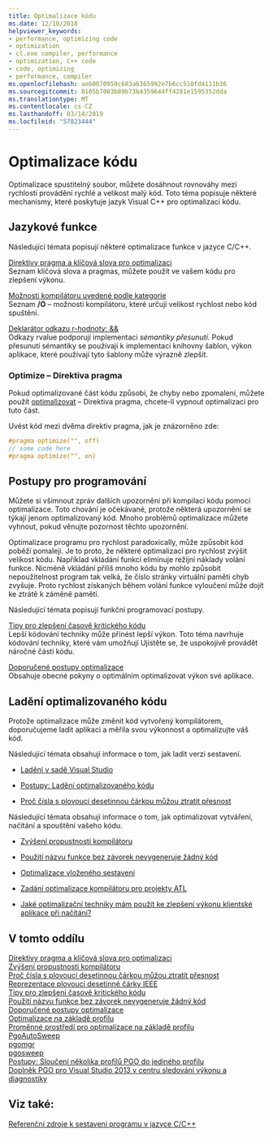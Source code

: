 ```yaml
---
title: Optimalizace kódu
ms.date: 12/10/2018
helpviewer_keywords:
- performance, optimizing code
- optimization
- cl.exe compiler, performance
- optimization, C++ code
- code, optimizing
- performance, compiler
ms.openlocfilehash: ae60070959c683a6365992e7b6cc510fd4111b36
ms.sourcegitcommit: 8105b7003b89b73b4359644ff4281e1595352dda
ms.translationtype: MT
ms.contentlocale: cs-CZ
ms.lasthandoff: 03/14/2019
ms.locfileid: "57823444"
---
```

# <a name="optimizing-your-code"></a>Optimalizace kódu

Optimalizace spustitelný soubor, můžete dosáhnout rovnováhy mezi rychlostí provádění rychlé a velikost malý kód. Toto téma popisuje některé mechanismy, které poskytuje jazyk Visual C++ pro optimalizaci kódu.

## <a name="language-features"></a>Jazykové funkce

Následující témata popisují některé optimalizace funkce v jazyce C/C++.

[Direktivy pragma a klíčová slova pro optimalizaci](optimization-pragmas-and-keywords.md)<br/>
Seznam klíčová slova a pragmas, můžete použít ve vašem kódu pro zlepšení výkonu.

[Možnosti kompilátoru uvedené podle kategorie](reference/compiler-options-listed-by-category.md)<br/>
Seznam **/O** – možnosti kompilátoru, které určují velikost rychlost nebo kód spuštění.

[Deklarátor odkazu r-hodnoty: &&](../cpp/rvalue-reference-declarator-amp-amp.md)<br/>
Odkazy rvalue podporují implementaci *sémantiky přesunutí*. Pokud přesunutí sémantiky se používají k implementaci knihovny šablon, výkon aplikace, které používají tyto šablony může výrazně zlepšit.

### <a name="the-optimize-pragma"></a>Optimize – Direktiva pragma

Pokud optimalizované část kódu způsobí, že chyby nebo zpomalení, můžete použít [optimalizovat](../preprocessor/optimize.md) – Direktiva pragma, chcete-li vypnout optimalizaci pro tuto část.

Uvést kód mezi dvěma direktiv pragma, jak je znázorněno zde:

```cpp
#pragma optimize("", off)
// some code here
#pragma optimize("", on)
```

## <a name="programming-practices"></a>Postupy pro programování

Můžete si všimnout zpráv dalších upozornění při kompilaci kódu pomocí optimalizace. Toto chování je očekávané, protože některá upozornění se týkají jenom optimalizovaný kód. Mnoho problémů optimalizace můžete vyhnout, pokud věnujte pozornost těchto upozornění.

Optimalizace programu pro rychlost paradoxically, může způsobit kód poběží pomaleji. Je to proto, že některé optimalizací pro rychlost zvýšit velikost kódu. Například vkládání funkcí eliminuje režijní náklady volání funkce. Nicméně vkládání příliš mnoho kódu by mohlo způsobit nepoužitelnost program tak velká, že číslo stránky virtuální paměti chyb zvyšuje. Proto rychlost získaných během volání funkce vyloučení může dojít ke ztrátě k záměně paměti.

Následující témata popisují funkční programovací postupy.

[Tipy pro zlepšení časově kritického kódu](tips-for-improving-time-critical-code.md)<br/>
Lepší kódování techniky může přinést lepší výkon. Toto téma navrhuje kódování techniky, které vám umožňují Ujistěte se, že uspokojivě provádět náročné části kódu.

[Doporučené postupy optimalizace](optimization-best-practices.md)<br/>
Obsahuje obecné pokyny o optimálním optimalizovat výkon své aplikace.

## <a name="debugging-optimized-code"></a>Ladění optimalizovaného kódu

Protože optimalizace může změnit kód vytvořený kompilátorem, doporučujeme ladit aplikaci a měřila svou výkonnost a optimalizujte váš kód.

Následující témata obsahují informace o tom, jak ladit verzi sestavení.

- [Ladění v sadě Visual Studio](/visualstudio/debugger/debugging-in-visual-studio)

- [Postupy: Ladění optimalizovaného kódu](/visualstudio/debugger/how-to-debug-optimized-code)

- [Proč čísla s plovoucí desetinnou čárkou můžou ztratit přesnost](why-floating-point-numbers-may-lose-precision.md)


Následující témata obsahují informace o tom, jak optimalizovat vytváření, načítání a spouštění vašeho kódu.

- [Zvýšení propustnosti kompilátoru](improving-compiler-throughput.md)

- [Použití názvu funkce bez závorek nevygeneruje žádný kód](using-function-name-without-parens-produces-no-code.md)

- [Optimalizace vloženého sestavení](../assembler/inline/optimizing-inline-assembly.md)

- [Zadání optimalizace kompilátoru pro projekty ATL](../atl/reference/specifying-compiler-optimization-for-an-atl-project.md)

- [Jaké optimalizační techniky mám použít ke zlepšení výkonu klientské aplikace při načítání?](../build/dll-frequently-asked-questions.md#mfc_optimization)


## <a name="in-this-section"></a>V tomto oddílu

[Direktivy pragma a klíčová slova pro optimalizaci](optimization-pragmas-and-keywords.md)<br/>
[Zvýšení propustnosti kompilátoru](improving-compiler-throughput.md)<br/>
[Proč čísla s plovoucí desetinnou čárkou můžou ztratit přesnost](why-floating-point-numbers-may-lose-precision.md)<br/>
[Reprezentace plovoucí desetinné čárky IEEE](ieee-floating-point-representation.md)<br/>
[Tipy pro zlepšení časově kritického kódu](tips-for-improving-time-critical-code.md)<br/>
[Použití názvu funkce bez závorek nevygeneruje žádný kód](using-function-name-without-parens-produces-no-code.md)<br/>
[Doporučené postupy optimalizace](optimization-best-practices.md)<br/>
[Optimalizace na základě profilu](profile-guided-optimizations.md)<br/>
[Proměnné prostředí pro optimalizace na základě profilu](environment-variables-for-profile-guided-optimizations.md)<br/>
[PgoAutoSweep](pgoautosweep.md)<br/>
[pgomgr](pgomgr.md)<br/>
[pgosweep](pgosweep.md)<br/>
[Postupy: Sloučení několika profilů PGO do jediného profilu](how-to-merge-multiple-pgo-profiles-into-a-single-profile.md)<br/>
[Doplněk PGO pro Visual Studio 2013 v centru sledování výkonu a diagnostiky](profile-guided-optimization-in-the-performance-and-diagnostics-hub.md)<br/>

## <a name="see-also"></a>Viz také:

[Referenční zdroje k sestavení programu v jazyce C/C++](reference/c-cpp-building-reference.md)
